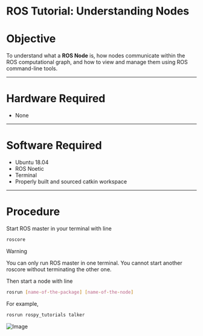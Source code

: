 # ROS Tutorial: Understanding Nodes

# Objective
To understand what a **ROS Node** is, how nodes communicate within the ROS computational graph, and how to view and manage them using ROS command-line tools.

---

# Hardware Required
- None

---

# Software Required
- Ubuntu 18.04
- ROS Noetic
- Terminal
- Properly built and sourced catkin workspace

---

# Procedure

Start ROS master in your terminal with line
```bash
roscore
```
> [!WARNING]
> You can only run ROS master in one terminal. You cannot start another roscore without terminating the other one.

Then start a node with line
```bash
rosrun [name-of-the-package] [name-of-the-node]
```
For example, 
```bash
rosrun rospy_tutorials talker
```
![Image](https://github.com/user-attachments/assets/c81751d9-b8eb-4859-a201-d25d61f03bbf)
